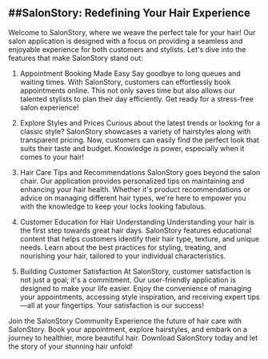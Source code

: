 ##SalonStory: Redefining Your Hair Experience
--
Welcome to SalonStory, where we weave the perfect tale for your hair! Our salon application is designed with a focus on providing a seamless and enjoyable experience for both customers and stylists. Let's dive into the features that make SalonStory stand out:

1. Appointment Booking Made Easy
Say goodbye to long queues and waiting times. With SalonStory, customers can effortlessly book appointments online. This not only saves time but also allows our talented stylists to plan their day efficiently. Get ready for a stress-free salon experience!

2. Explore Styles and Prices
Curious about the latest trends or looking for a classic style? SalonStory showcases a variety of hairstyles along with transparent pricing. Now, customers can easily find the perfect look that suits their taste and budget. Knowledge is power, especially when it comes to your hair!

3. Hair Care Tips and Recommendations
SalonStory goes beyond the salon chair. Our application provides personalized tips on maintaining and enhancing your hair health. Whether it's product recommendations or advice on managing different hair types, we're here to empower you with the knowledge to keep your locks looking fabulous.

4. Customer Education for Hair Understanding
Understanding your hair is the first step towards great hair days. SalonStory features educational content that helps customers identify their hair type, texture, and unique needs. Learn about the best practices for styling, treating, and nourishing your hair, tailored to your individual characteristics.

5. Building Customer Satisfaction
At SalonStory, customer satisfaction is not just a goal; it's a commitment. Our user-friendly application is designed to make your life easier. Enjoy the convenience of managing your appointments, accessing style inspiration, and receiving expert tips—all at your fingertips. Your satisfaction is our success!

Join the SalonStory Community
Experience the future of hair care with SalonStory. Book your appointment, explore hairstyles, and embark on a journey to healthier, more beautiful hair. Download SalonStory today and let the story of your stunning hair unfold!




